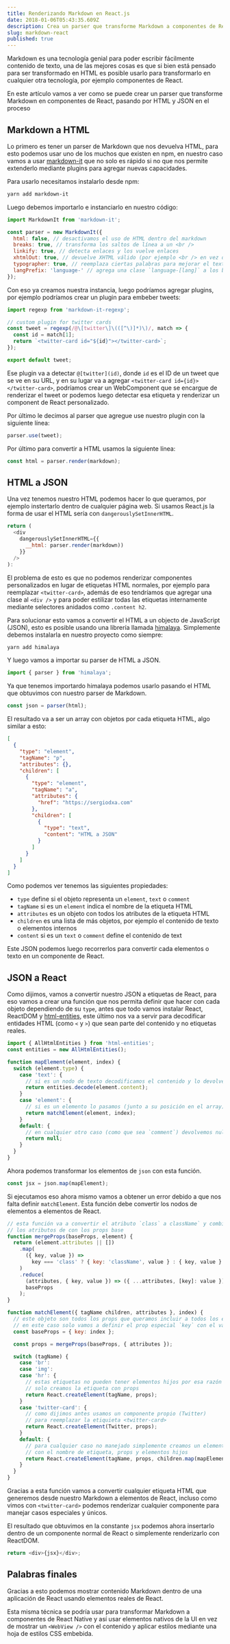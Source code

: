 ```yaml
---
title: Renderizando Markdown en React.js
date: 2018-01-06T05:43:35.609Z
description: Crea un parser que transforme Markdown a componentes de React.js
slug: markdown-react
published: true
---
```


Markdown es una tecnología genial para poder escribir fácilmente contenido de texto, una de las mejores cosas es que si bien está pensado para ser transformado en HTML es posible usarlo para transformarlo en cualquier otra tecnología, por ejemplo componentes de React.

En este artículo vamos a ver como se puede crear un parser que transforme Markdown en componentes de React, pasando por HTML y JSON en el proceso

## Markdown a HTML

Lo primero es tener un parser de Markdown que nos devuelva HTML, para esto podemos usar uno de los muchos que existen en npm, en nuestro caso vamos a usar [markdown-it](https://github.com/markdown-it/markdown-it) que no solo es rápido si no que nos permite extenderlo mediante plugins para agregar nuevas capacidades.

Para usarlo necesitamos instalarlo desde npm:

```bash
yarn add markdown-it
```

Luego debemos importarlo e instanciarlo en nuestro código:

```js
import MarkdownIt from 'markdown-it';

const parser = new MarkdownIt({
  html: false, // desactivamos el uso de HTML dentro del markdown
  breaks: true, // transforma los saltos de línea a un <br />
  linkify: true, // detecta enlaces y los vuelve enlaces
  xhtmlOut: true, // devuelve XHTML válido (por ejemplo <br /> en vez de <br>)
  typographer: true, // reemplaza ciertas palabras para mejorar el texto
  langPrefix: 'language-' // agrega una clase `language-[lang]` a los bloques de código
});
```

Con eso ya creamos nuestra instancia, luego podríamos agregar plugins, por ejemplo podríamos crear un plugin para embeber tweets:

```js
import regexp from 'markdown-it-regexp';

// custom plugin for twitter cards
const tweet = regexp(/@\[twitter\]\(([^\)]*)\)/, match => {
  const id = match[1];
  return `<twitter-card id="${id}"></twitter-card>`;
});

export default tweet;
```

Ese plugin va a detectar `@[twitter](id)`, donde `id` es el ID de un tweet que se ve en su URL, y en su lugar va a agregar `<twitter-card id={id}></twitter-card>`, podríamos crear un WebComponent que se encargue de renderizar el tweet or podemos luego detectar esa etiqueta y renderizar un component de React personalizado.

Por último le decimos al parser que agregue use nuestro plugin con la siguiente línea:

```js
parser.use(tweet);
```

Por último para convertir a HTML usamos la siguiente línea:

```js
const html = parser.render(markdown);
```

## HTML a JSON

Una vez tenemos nuestro HTML podemos hacer lo que queramos, por ejemplo instertarlo dentro de cualquier página web. Si usamos React.js la forma de usar el HTML sería con `dangerouslySetInnerHTML`.

```js
return (
  <div
    dangerouslySetInnerHTML={{
      __html: parser.render(markdown))
    }}
  />
):
```

El problema de esto es que no podemos renderizar componentes personalizados en lugar de etiquetas HTML normales, por ejemplo para reemplazar `<twitter-card>`, además de eso tendríamos que agregar una clase al `<div />` y para poder estilizar todas las etiquetas internamente mediante selectores anidados como `.content h2`.

Para solucionar esto vamos a convertir el HTML a un objecto de JavaScript (JSON), esto es posible usando una librería llamada [himalaya](https://github.com/andrejewski/himalaya). Simplemente debemos instalarla en nuestro proyecto como siempre:

```bash
yarn add himalaya
```

Y luego vamos a importar su parser de HTML a JSON.

```js
import { parser } from 'himalaya';
```

Ya que tenemos importardo himalaya podemos usarlo pasando el HTML que obtuvimos con nuestro parser de Markdown.

```js
const json = parser(html);
```

El resultado va a ser un array con objetos por cada etiqueta HTML, algo similar a esto:

```json
[
  {
    "type": "element",
    "tagName": "p",
    "attributes": {},
    "children": [
      {
        "type": "element",
        "tagName": "a",
        "attributes": {
          "href": "https://sergiodxa.com"
        },
        "children": [
          {
            "type": "text",
            "content": "HTML a JSON"
          }
        ]
      }
    ]
  }
]
```

Como podemos ver tenemos las siguientes propiedades:

* `type` define si el objeto representa un `element`, `text` o `comment`
* `tagName` si es un `element` indica el nombre de la etiqueta HTML
* `attributes` es un objeto con todos los atributes de la etiqueta HTML
* `children` es una lista de más objetos, por ejemplo el contenido de texto o elementos internos
* `content` si es un `text` o `comment` define el contenido de text

Este JSON podemos luego recorrerlos para convertir cada elementos o texto en un componente de React.

## JSON a React

Como dijimos, vamos a convertir nuestro JSON a etiquetas de React, para eso vamos a crear una función que nos permita definir que hacer con cada objeto dependiendo de su `type`, antes que todo vamos instalar React, ReactDOM y [html-entities](https://www.npmjs.com/package/html-entities), este último nos va a servir para decodificar entidades HTML (como `<` y `>`) que sean parte del contenido y no etiquetas reales.

```js
import { AllHtmlEntities } from 'html-entities';
const entities = new AllHtmlEntities();

function mapElement(element, index) {
  switch (element.type) {
    case 'text': {
      // si es un nodo de texto decodificamos el contenido y lo devolvemos
      return entities.decode(element.content);
    }
    case 'element': {
      // si es un elemento lo pasamos (junto a su posición en el array) a matchElement
      return matchElement(element, index);
    }
    default: {
      // en cualquier otro caso (como que sea `comment`) devolvemos null
      return null;
    }
  }
}
```

Ahora podemos transformar los elementos de `json` con esta función.

```js
const jsx = json.map(mapElement);
```

Si ejecutamos eso ahora mismo vamos a obtener un error debido a que nos falta definir `matchElement`. Esta función debe convertir los nodos de elementos a elementos de React.

```js
// esta función va a convertir el atributo `class` a className` y combinar
// los atributos de con los props base
function mergeProps(baseProps, element) {
  return (element.attributes || [])
    .map(
      ({ key, value }) =>
        key === 'class' ? { key: 'className', value } : { key, value }
    )
    .reduce(
      (attributes, { key, value }) => ({ ...attributes, [key]: value }),
      baseProps
    );
}

function matchElement({ tagName children, attributes }, index) {
  // este objeto son todos los props que queramos incluir a todos los elementos
  // en este caso solo vamos a definir el prop especial `key` con el valor de `index`
  const baseProps = { key: index };

  const props = mergeProps(baseProps, { attributes });

  switch (tagName) {
    case 'br':
    case 'img':
    case 'hr': {
      // estas etiquetas no pueden tener elementos hijos por esa razón
      // solo creamos la etiqueta con props
      return React.createElement(tagName, props);
    }
    case 'twitter-card': {
      // como dijimos antes usamos un componente propio (Twitter)
      // para reemplazar la etiquieta <twitter-card>
      return React.createElement(Twitter, props);
    }
    default: {
      // para cualquier caso no manejado simplemente creamos un element
      // con el nombre de etiqueta, props y elementos hijos
      return React.createElement(tagName, props, children.map(mapElement));
    }
  }
}
```

Gracias a esta función vamos a convertir cualquier etiqueta HTML que generemos desde nuestro Markdown a elementos de React, incluso como vimos con `<twitter-card>` podemos renderizar cualquier componente para manejar casos especiales y únicos.

El resultado que obtuvimos en la constante `jsx` podemos ahora insertarlo dentro de un componente normal de React o simplemente renderizarlo con ReactDOM.

```js
return <div>{jsx}</div>;
```

## Palabras finales

Gracias a esto podemos mostrar contenido Markdown dentro de una aplicación de React usando elementos reales de React.

Esta misma técnica se podría usar para transformar Markdown a componentes de React Native y así usar elementos nativos de la UI en vez de mostrar un `<WebView />` con el contenido y aplicar estilos mediante una hoja de estilos CSS embebida.
